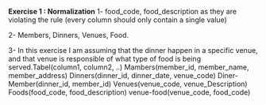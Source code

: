 **Exercise 1 : Normalization**
1- food_code, food_description as they are violating the rule (every column should only contain a single value)

2- Members, Dinners, Venues, Food.

3- In this exercise I am assuming that the dinner happen in a specific venue, and that venue is responsible of what type of food is being served.Tabel(column1, column2, ..)
Mambers(member_id, member_name, member_address)
Dinners(dinner_id, dinner_date, venue_code)
Diner-Member(dinner_id, member_id)
Venues(venue_code, venue_Description)
Foods(food_code, food_description)
venue-food(venue_code, food_code)
